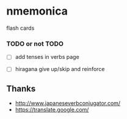 # nmemonica
flash cards


### TODO or not TODO
- [ ] add tenses in verbs page
- [ ] hiragana give up/skip and reinforce


## Thanks
 - http://www.japaneseverbconjugator.com/
 - https://translate.google.com/
 